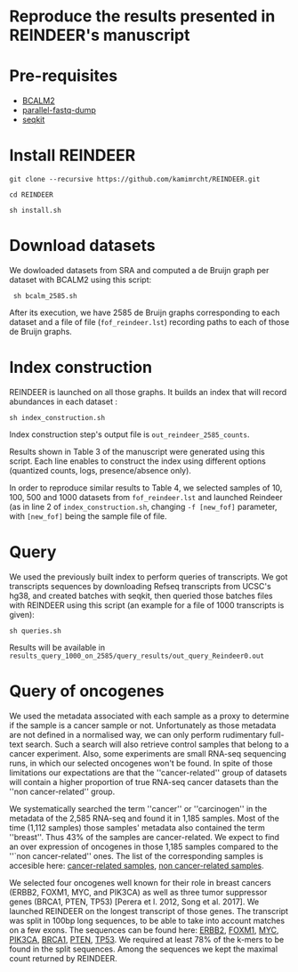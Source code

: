 Reproduce the results presented in REINDEER's manuscript
========================================================

# Pre-requisites
* [BCALM2](https://github.com/GATB/bcalm)
* [parallel-fastq-dump](https://github.com/rvalieris/parallel-fastq-dump)
* [seqkit](https://bioinf.shenwei.me/seqkit/download/)

# Install REINDEER
`git clone --recursive https://github.com/kamimrcht/REINDEER.git`

`cd REINDEER`

`sh install.sh`


# Download datasets
We dowloaded datasets from SRA and computed a de Bruijn graph per dataset with BCALM2 using this script:

` sh bcalm_2585.sh `

After its execution, we have 2585 de Bruijn graphs corresponding to each dataset and a file of file (`fof_reindeer.lst`) recording paths to each of those de Bruijn graphs.


# Index construction
REINDEER is launched on all those graphs. It builds an index that will record abundances in each dataset :

`sh index_construction.sh`

Index construction step's output file is `out_reindeer_2585_counts`. 

Results shown in Table 3 of the manuscript were generated using this script. Each line enables to construct the index using different options (quantized counts, logs, presence/absence only).

In order to reproduce similar results to Table 4, we selected samples of 10, 100, 500 and 1000 datasets from `fof_reindeer.lst` and launched Reindeer (as in line 2 of `index_construction.sh`, changing `-f [new_fof]` parameter, with `[new_fof]` being the sample file of file.


# Query
We used the previously built index to perform queries of transcripts.
We got transcripts sequences by downloading Refseq transcripts from UCSC's hg38, and created batches with seqkit, then queried those batches files with REINDEER using this script (an example for a file of 1000 transcripts is given):

`sh queries.sh`

Results will be available in `results_query_1000_on_2585/query_results/out_query_Reindeer0.out`

# Query of oncogenes

We used the metadata associated with each sample as a proxy to determine if the sample is a cancer sample or not. Unfortunately as those metadata are not defined in a normalised way, we can only perform rudimentary full-text search. Such a search will also retrieve control samples that belong to a cancer experiment. Also, some experiments are small RNA-seq sequencing runs, in which our selected oncogenes won't be found.
In spite of those limitations our expectations are that the ''cancer-related'' group of datasets will contain a higher proportion of true RNA-seq cancer datasets than the ''non cancer-related'' group.

We systematically searched the term ''cancer'' or ''carcinogen'' in the metadata of the 2,585 RNA-seq and found it in 1,185 samples. Most of the time (1,112 samples) those samples' metadata also contained the term ''breast''. Thus 43% of the samples are cancer-related. We expect to find an over expression of oncogenes in those 1,185 samples compared to the ''`non cancer-related'' ones.
The list of the corresponding samples is accesible here: [cancer-related samples](data/cancer_dataset), [non cancer-related samples](data/no_cancer_dataset).

We selected four oncogenes well known for their role in breast cancers (ERBB2, FOXM1, MYC, and PIK3CA) as well as three tumor suppressor genes (BRCA1, PTEN, TP53) [Perera et l. 2012, Song et al. 2017].
We launched REINDEER on the longest transcript of those genes. The transcript was split in 100bp long sequences, to be able to take into account matches on a few exons. The sequences can be found here: [ERBB2](data/erbb2-split.fa), [FOXM1](data/foxm1-split.fa), [MYC](data/myc-split.fa), [PIK3CA](data/pik3ca-split.fa), [BRCA1](data/brca1-split.fa), [PTEN](data/pten-split.fa), [TP53](data/tp53-split.fa).
We required at least 78% of the k-mers to be found in the split sequences. Among the sequences we kept the maximal count returned by REINDEER.

